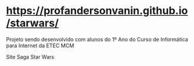 # https://profandersonvanin.github.io/starwars/
Projeto sendo desenvolvido com alunos do 1º Ano do Curso de Informática para Internet da ETEC MCM

Site Saga Star Wars
